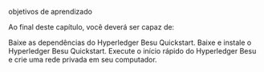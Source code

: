 objetivos de aprendizado

Ao final deste capítulo, você deverá ser capaz de:

Baixe as dependências do Hyperledger Besu Quickstart.
Baixe e instale o Hyperledger Besu Quickstart.
Execute o início rápido do Hyperledger Besu e crie uma rede privada em seu computador.